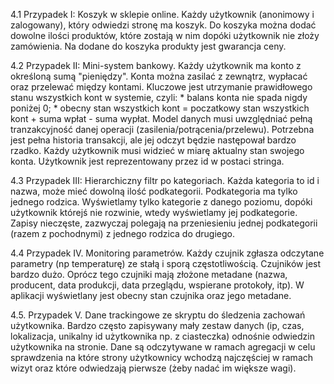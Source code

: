 4.1 Przypadek I:
    Koszyk w sklepie online. Każdy użytkownik (anonimowy i zalogowany), który odwiedzi stronę ma koszyk. Do koszyka można dodać dowolne ilości produktów, które zostają w nim dopóki użytkownik nie złoży zamówienia. Na dodane do koszyka produkty jest gwarancja ceny.

4.2 Przypadek II:
    Mini-system bankowy. Każdy użytkownik ma konto z określoną sumą "pieniędzy". Konta można zasilać z zewnątrz, wypłacać oraz przelewać między kontami. Kluczowe jest utrzymanie prawidłowego stanu wszystkich kont w systemie, czyli:
    * balans konta nie spada nigdy poniżej 0;
    * obecny stan wszystkich kont = poczatkowy stan wszystkich kont + suma wpłat - suma wypłat.
Model danych musi uwzględniać pełną tranzakcyjność danej operacji (zasilenia/potrącenia/przelewu).
Potrzebna jest pełna historia transakcji, ale jej odczyt będzie następował bardzo rzadko.
Każdy użytkownik musi widzieć w miarę aktualny stan swojego konta.
Użytkownik jest reprezentowany przez id w postaci stringa.

4.3 Przypadek III:
    Hierarchiczny filtr po kategoriach. Każda kategoria to id i nazwa, może mieć dowolną ilość podkategorii. Podkategoria ma tylko jednego rodzica. Wyświetlamy tylko kategorie z danego poziomu, dopóki użytkownik którejś nie rozwinie, wtedy wyświetlamy jej podkategorie. Zapisy nieczęste, zazwyczaj polegają na przeniesieniu jednej podkategorii (razem z pochodnymi) z jednego rodzica do drugiego.

4.4 Przypadek IV.
    Monitoring parametrów. Każdy czujnik zgłasza odczytane parametry (np temperaturę) ze stałą i sporą częstotliwością. Czujników jest bardzo dużo. Oprócz tego czujniki mają złożone metadane (nazwa, producent, data produkcji, data przeglądu, wspierane protokoły, itp). W aplikacji wyświetlany jest obecny stan czujnika oraz jego metadane.

4.5. Przypadek V.
    Dane trackingowe ze skryptu do śledzenia zachowań użytkownika. Bardzo często zapisywany mały zestaw danych (ip, czas, lokalizacja, unikalny id użytkownika np. z ciasteczka) odnośnie odwiedzin użytkownika na stronie. Dane są odczytywane w ramach agregacji w celu sprawdzenia na które strony użytkownicy wchodzą najczęściej w ramach wizyt oraz które odwiedzają pierwsze (żeby nadać im większe wagi).
